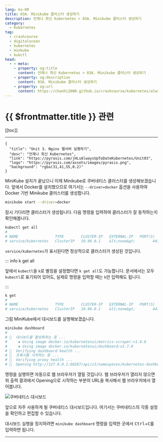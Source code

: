 ```yaml
---
lang: ko-KR
title: 03A. Minikube 클러스터 생성하기
description: 언제나 최신 Kubernetes > 03A. Minikube 클러스터 생성하기
category:
  - Kubernetes
tag:
  - crashcourse
  - digitalocean
  - kubernetes
  - minkube
  - kubctl
head:
  - - meta:
    - property: og:title
      content: 언제나 최신 Kubernetes > 03A. Minikube 클러스터 생성하기
    - property: og:description
      content: 03A. Minikube 클러스터 생성하기
    - property: og:url
      content: https://chanhi2000.github.io/crashcourse/kubernetes/always-up-to-date-kubernetes/03A.html
---
```


# {{ $frontmatter.title }} 관련

[[toc]]

---

```component VPCard
{
  "title": "Unit 3. Nginx 웹서버 실행하기",
  "desc": "언제나 최신 Kubernetes",
  "link": "https://pyrasis.com/jHLsAlwaysUpToDateKubernetes/Unit03",
  "logo": "https://pyrasis.com/assets/images/pyrasis.png",
  "background": "rgba(31,41,55,0.2)"
}
```

MiniKube 설치가 끝났으니 이제 Minikube로 쿠버네티스 클러스터를 생성해보겠습니다. 앞에서 Docker를 설치했으므로 여기서는 `--driver=docker` 옵션을 사용하여 Docker 기반 Minikube 클러스터를 생성합니다.

```sh
minikube start --driver=docker
```

잠시 기다리면 클러스터가 생성됩니다. 다음 명령을 입력하여 클러스터가 잘 동작하는지 확인해봅니다.

```sh
kubectl get all
#
# NAME                 TYPE        CLUSTER-IP   EXTERNAL-IP   PORT(S)   AGE
# service/kubernetes   ClusterIP   10.96.0.1    &lt;none&gt;        443/TCP   4m42s
```

`service/kubernetes`가 표시된다면 정상적으로 클러스터가 생성된 것입니다.

::: info k get all

앞에서 `kubectl`을 `k`로 별칭을 설정했다면 `k get all`도 가능합니다. 문서에서는 모두 `kubectl`로 표기되어 있어도, 실제로 명령을 입력할 때는 `k`만 입력해도 됩니다.

:::

```sh
k get
#
# NAME                 TYPE        CLUSTER-IP   EXTERNAL-IP   PORT(S)   AGE
# service/kubernetes   ClusterIP   10.96.0.1    &lt;none&gt;        443/TCP   8m59s
```

그럼 MiniKube에서 대시보드를 실행해보겠습니다.

```sh
minikube dashboard
#   
# 🔌  대시보드를 활성화하는 중 ...
#     ▪ Using image docker.io/kubernetesui/metrics-scraper:v1.0.8
#     ▪ Using image docker.io/kubernetesui/dashboard:v2.7.0
# 🤔  Verifying dashboard health ...
# 🚀  프록시를 시작하는 중 ...
# 🤔  Verifying proxy health ...
# 🎉  Opening http://127.0.0.1:60287/api/v1/namespaces/kubernetes-dashboard/services/http:kubernetes-dashboard:/proxy/ in your default browser...
```

명령을 실행하면 자동으로 웹 브라우저가 열릴 것입니다. 웹 브라우저가 열리지 않으면 위 출력 결과에서 Opening으로 시작하는 부분의 URL을 복사해서 웹 브라우저에서 열어봅니다.

![쿠버네티스 대시보드](https://pyrasis.com/assets/images/jHLsAlwaysUpToDateKubernetes/Unit03/1.png)

앞으로 자주 사용하게 될 쿠버네티스 대시보드입니다. 여기서는 쿠버네티스의 각종 설정을 확인하고 편집할 수 있습니다.

대시보드 실행을 정지하려면 <FontIcon icon="fas fa-terminal"/>`minikube dashboard` 명령을 입력한 곳에서 <kbd>Ctrl</kbd>+<kbd>C</kbd>를 입력하면 됩니다.

---

<TagLinks />